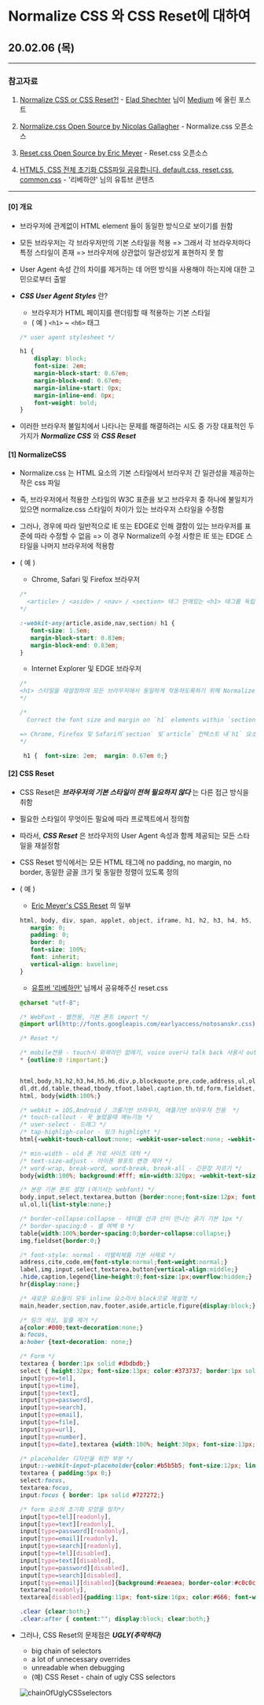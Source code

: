 # Normalize CSS 와 CSS Reset에 대하여

## 20.02.06 (목)



---

### 참고자료

1) [Normalize CSS or CSS Reset?!](  https://medium.com/@elad/normalize-css-or-css-reset-9d75175c5d1e ) -  [Elad Shechter]( https://medium.com/@elad ) 님이 [Medium]( https://medium.com/ ) 에 올린 포스트

2) [Normalize.css Open Source by Nicolas Gallagher]( https://github.com/necolas/normalize.css ) - Normalize.css 오픈소스

3) [Reset.css Open Source by Eric Meyer]( https://meyerweb.com/eric/tools/css/reset/ ) - Reset.css 오픈소스

4) [HTML5, CSS 전체 초기화 CSS파일 공유합니다. default.css, reset.css, common.css]( https://www.youtube.com/watch?v=oWvyEil1j4M ) - '리베하얀' 님의 유튜브 콘텐츠

---



#### [0] 개요

* 브라우저에 관계없이 HTML element 들이 동일한 방식으로 보이기를 원함

* 모든 브라우저는 각 브라우저만의 기본 스타일을 적용 => 그래서 각 브라우저마다 특정 스타일이 존재 => 브라우저에 상관없이 일관성있게 표현하지 못 함

* User Agent 속성 간의 차이를 제거하는 데 어떤 방식을 사용해야 하는지에 대한 고민으로부터 출발

* ***CSS User Agent Styles*** 란?
  
  * 브라우저가 HTML 페이지를 랜더링할 때 적용하는 기본 스타일
  * ( 예 )  `<h1>` ~ `<h6>` 태그
  
  ```css
  /* user agent stylesheet */
  
  h1 {
      display: block;
      font-size: 2em;
      margin-block-start: 0.67em;
      margin-block-end: 0.67em;
      margin-inline-start: 0px;
      margin-inline-end: 0px;
      font-weight: bold;
  }
  ```
  
* 이러한 브라우저 불일치에서 나타나는 문제를 해결하려는 시도 중 가장 대표적인 두 가지가 ***Normalize CSS*** 와 ***CSS Reset***



#### [1] NormalizeCSS

* Normalize.css 는 HTML 요소의 기본 스타일에서 브라우저 간 일관성을 제공하는 작은 css  파일

* 즉, 브라우저에서 적용한 스타일의 W3C 표준을 보고 브라우저 중 하나에 불일치가 있으면 normalize.css 스타일이 차이가 있는 브라우저 스타일을 수정함

* 그러나, 경우에 따라 일반적으로 IE 또는 EDGE로 인해 결함이 있는 브라우저를 표준에 따라 수정할 수 없음 => 이 경우 Normalize의 수정 사항은 IE 또는 EDGE 스타일을 나머지 브라우저에 적용함

* ( 예 )

  * Chrome, Safari 및 Firefox 브라우저

  ```css
  /* 
    <article> / <aside> / <nav> / <section> 태그 안에있는 <h1> 태그를 독립 <h1>보다 작은 글꼴 크기로 렌더링. 태그 및 여백 크기가 다름
  */
  
  :-webkit-any(article,aside,nav,section) h1 {
     font-size: 1.5em;
     margin-block-start: 0.83em;
     margin-block-end: 0.83em;
  }
  ```

  * Internet Explorer 및 EDGE 브라우저

  ```css
  /*
  <h1> 스타일을 재설정하여 모든 브라우저에서 동일하게 작동하도록하기 위해 Normalize.css는 모든 브라우저에서 적용할 IE / EDGE 스타일을 정의
  */
  
  /* 
    Correct the font size and margin on `h1` elements within `section`  and `article` contexts in Chrome, Firefox, and Safari.
  
  => Chrome, Firefox 및 Safari의`section` 및`article` 컨텍스트 내`h1` 요소의 글꼴 크기와 여백을 수정하십시오.
  */
  
   h1 {  font-size: 2em;  margin: 0.67em 0;}
  ```



#### [2] CSS Reset

* CSS Reset은 ***브라우저의 기본 스타일이 전혀 필요하지 않다***  는 다른 접근 방식을 취함

* 필요한 스타일이 무엇이든 필요에 따라 프로젝트에서 정의함

* 따라서, ***CSS Reset*** 은 브라우저의 User Agent 속성과 함께 제공되는 모든 스타일을 재설정함

* CSS Reset 방식에서는 모든 HTML 태그에 no padding, no margin, no border, 동일한 글꼴 크기 및 동일한 정렬이 있도록 정의

* ( 예 ) 

  * [Eric Meyer's CSS Reset]( https://meyerweb.com/eric/tools/css/reset/ ) 의 일부

  ```css
  html, body, div, span, applet, object, iframe, h1, h2, h3, h4, h5, h6, p, blockquote, pre, a, abbr, acronym, address, big, cite, code, del, dfn, em, img, ins, kbd, q, s, samp, small, strike, strong, sub, sup, tt, var, b, u, i, center, dl, dt, dd, ol, ul, li, fieldset, form, label, legend, table, caption, tbody, tfoot, thead, tr, th, td, article, aside, canvas, details, embed,  figure, figcaption, footer, header, hgroup,  menu, nav, output, ruby, section, summary, time, mark, audio, video {  
     margin: 0;  
     padding: 0;  
     border: 0;  
     font-size: 100%;  
     font: inherit;  
     vertical-align: baseline; 
  }
  ```

  * [유튜버 '리베하얀'](  https://www.youtube.com/channel/UCq7-gOh15ChDcFJ9xN9SYmg  ) 님께서 공유해주신 reset.css

  ```css
  @charset "utf-8";
  
  /* WebFont - 웹전용, 기본 폰트 import */
  @import url(http://fonts.googleapis.com/earlyaccess/notosanskr.css);
  
  /* Reset */
  
  /* mobile전용 - touch시 외곽라인 없에기, voice over나 talk back 사용시 outline이 생기기 때문에 default로 outline을 제거*/
  * {outline:0 !important;}
  
  
  html,body,h1,h2,h3,h4,h5,h6,div,p,blockquote,pre,code,address,ul,ol,li,menu,nav,section,article,aside,
  dl,dt,dd,table,thead,tbody,tfoot,label,caption,th,td,form,fieldset,legend,hr,input,button,textarea,object,figure,figcaption {margin:0;padding:0;}
  html, body{width:100%;}
  
  /* webkit = iOS,Android / 크롬기반 브라우저, 애플기반 브라우저 전용  */
  /* touch-callout - 꾹 눌렀을때 메뉴기능 */
  /* user-select - 드래그 */
  /* tap-highligh-color - 링크 highlight */
  html{-webkit-touch-callout:none; -webkit-user-select:none; -webkit-tap-highlight-color:rgba(0, 0, 0, 0);}
  
  /* min-width - old 폰 가로 사이즈 대처 */
  /* text-size-adjust - 아이폰 뷰포트 변경 제어 */
  /* word-wrap, break-word, word-break, break-all - 긴문장 자르기 */
  body{width:100%; background:#fff; min-width:320px; -webkit-text-size-adjust:none;word-wrap:break-word;word-break:break-all;}
  
  /* 본문 기본 폰트 설정 (여기서는 webfont) */
  body,input,select,textarea,button {border:none;font-size:12px; font-family:'Noto Sans KR', sans-serif;color:#727272;}
  ul,ol,li{list-style:none;}
  
  /* border-collapse:collapse - 테이블 선과 선이 만나는 굵기 기본 1px */
  /* border-spacing:0 - 셀 여백 0 */
  table{width:100%;border-spacing:0;border-collapse:collapse;}
  img,fieldset{border:0;}
  
  /* font-style: normal - 이탤릭체를 기본 서체로 */
  address,cite,code,em{font-style:normal;font-weight:normal;}
  label,img,input,select,textarea,button{vertical-align:middle;}
  .hide,caption,legend{line-height:0;font-size:1px;overflow:hidden;}
  hr{display:none;}
  
  /* 새로운 요소들이 모두 inline 요소라서 block으로 재설정 */
  main,header,section,nav,footer,aside,article,figure{display:block;}
  
  /* 링크 색상, 밑줄 제거 */
  a{color:#000;text-decoration:none;}
  a:focus,
  a:hober {text-decoration: none;}
  
  /* Form */
  textarea { border:1px solid #dbdbdb;}
  select { height:32px; font-size:13px; color:#373737; border:1px solid #e9e9e9; background:#fff;border-radius: 5px;}
  input[type=tel],
  input[type=time],
  input[type=text],
  input[type=password],
  input[type=search],
  input[type=email],
  input[type=file],
  input[type=url],
  input[type=number],
  input[type=date],textarea {width:100%; height:30px; font-size:13px; color:#373737; border:1px solid #e9e9e9; background:#fff; text-indent:20px; border-radius: 5px; transition: all 0.5s; vertical-align:middle;}
  
  /* placeholder 디자인을 위한 부분 */
  input::-webkit-input-placeholder{color:#b5b5b5; font-size:12px; line-height:100%;}
  textarea { padding:5px 0;}
  select:focus,
  textarea:focus,
  input:focus { border: 1px solid #727272;}
  
  /* form 요소의 초기화 모양을 일치*/
  input[type=tel][readonly],
  input[type=text][readonly],
  input[type=password][readonly],
  input[type=email][readonly], 
  input[type=search][readonly], 
  input[type=tel][disabled],
  input[type=text][disabled],
  input[type=password][disabled],
  input[type=search][disabled],
  input[type=email][disabled]{background:#eaeaea; border-color:#c0c0c0; color:#666; -webkit-appearance:none;font-size:12px;}
  textarea[readonly],
  textarea[disabled]{padding:11px; font-size:16px; color:#666; font-weight:normal; line-height:140%; height:78px; background:#eaeaea;border:1px solid #c0c0c0;}
  
  .clear {clear:both;}
  .clear:after { content:""; display:block; clear:both;}
  ```

  

* 그러나, CSS Reset의 문제점은 ***UGLY(추악하다)***

  * big chain of selectors
  * a lot of unnecessary overrides
  * unreadable when debugging
  * (예) CSS Reset - chain of ugly CSS selectors

  ![chainOfUglyCSSselectors](./image/chainOfUglyCSSselectors.png)